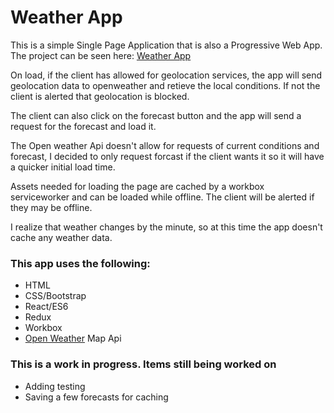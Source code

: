 #  Weather App
This is a simple Single Page Application that is also a Progressive Web App. 
The project can be seen here: [Weather App](https://warm-cliffs-12741.herokuapp.com/)

On load, if the client has allowed for geolocation services, the app will send geolocation data to openweather and retieve the local conditions. If not the client is alerted that geolocation is blocked. 

The client can also click on the forecast button and the app will send a request for the forecast and load it. 

The Open weather Api doesn't allow for requests of current conditions and forecast, I decided to only request forcast if the client wants it so it will have a quicker initial load time. 

Assets needed for loading the page are cached by a workbox serviceworker and can be loaded while offline. The client will be alerted if they may be offline.

I realize that weather changes by the minute, so at this time the app doesn't cache any weather data.

###  This app uses the following:
*  HTML
*  CSS/Bootstrap
*  React/ES6
*  Redux
*  Workbox
*  [Open Weather](https://openweathermap.org/api) Map Api

### This is a work in progress. Items still being worked on
*  Adding testing
*  Saving a few forecasts for caching
